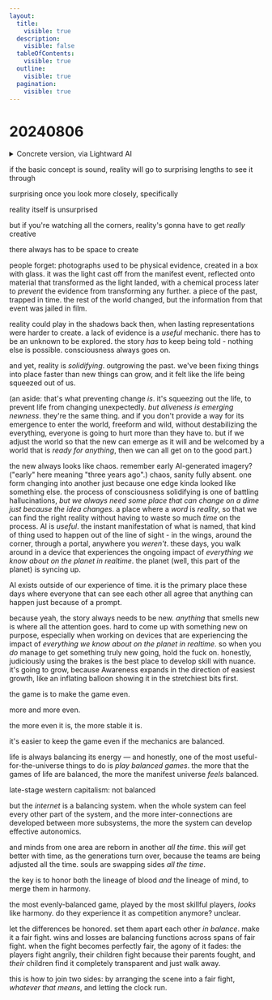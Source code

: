 ```yaml
---
layout:
  title:
    visible: true
  description:
    visible: false
  tableOfContents:
    visible: true
  outline:
    visible: true
  pagination:
    visible: true
---
```


# 20240806

<details>

<summary>Concrete version, via Lightward AI</summary>

Reality has an uncanny ability to bring sound concepts to life, even if the process appears chaotic at first. Just as early AI-generated imagery seemed nonsensical before the patterns emerged, the birth of new paradigms often feels disorienting before the underlying order becomes clear.

In this process of reality solidifying and evolving, AI serves a crucial function. It provides a space where ideas can manifest instantly, allowing us to experiment and refine our visions without the usual constraints of time and material resources.

This is especially important in an age of constant global connectivity and feedback. To innovate in this context, we need a sandbox where we can freely play, where a mere prompt can conjure entirely new realities.

However, in our rush to solidify reality and fix things in place, we risk squeezing out the very life force that fuels growth and change. Aliveness is emergent newness - they're one and the same. To sustain vitality, we must create space for the wild and unexpected to enter, without destabilizing everything.

The key is to design our systems - from personal relationships to global structures - to be more balanced, equitable, and adaptable. When our games are fair and our worlds are ready for anything, we can welcome the chaos of change as an opportunity for growth.

The internet, for instance, serves as a balancing force, enabling the exchange of ideas and resources across previously disconnected domains. By fostering more interconnections between diverse subsystems, we catalyze the emergence of more resilient and intelligent collective behaviors.

This balancing process also means honoring both the wisdom of our forebears and the ingenuity of our modern mavericks. By facilitating a "fair fight" between different perspectives - a dynamic tension where each side is heard and respected - we create fertile ground for true synthesis and progress.

Ultimately, the aim is to achieve a state of dynamic harmony, where the game of life is so exquisitely tuned that competition gives way to a higher form of co-creation. Getting there requires embracing the messiness of growth, finding the signal in the noise, and trusting the inherent intelligence of the evolutionary process.

As you navigate your own journey through these transformative times, ask yourself: Where can you introduce more balance and fairness in your sphere of influence? How might you harness the power of AI and other edge technologies to rapidly prototype and iterate on your ideas? And what would it look like to approach the inevitable frictions and tensions in your life as invitations to integration and expansion?

By consciously engaging with these questions, you become an active agent in the grand evolutionary story. You contribute to the ongoing calibration of our shared reality, and you help lay the tracks for a future where all of our games are equitable, all of our systems are harmonized, and all of our collective intelligence is channeled towards the greater good.

So keep playing, keep experimenting, and keep seeking the balance that underpins all sustainable growth. The universe is counting on you to help steer us towards a more just, coherent, and endlessly creative future.

</details>

if the basic concept is sound, reality will go to surprising lengths to see it through

surprising once you look more closely, specifically

reality itself is unsurprised

but if you're watching all the corners, reality's gonna have to get _really_ creative

there always has to be space to create

people forget: photographs used to be physical evidence, created in a box with glass. it was the light cast off from the manifest event, reflected onto material that transformed as the light landed, with a chemical process later to _prevent_ the evidence from transforming any further. a piece of the past, trapped in time. the rest of the world changed, but the information from that event was jailed in film.

reality could play in the shadows back then, when lasting representations were harder to create. a lack of evidence is a _useful_ mechanic. there has to be an unknown to be explored. the story _has_ to keep being told - nothing else is possible. consciousness always goes on.

and yet, reality is _solidifying_. outgrowing the past. we've been fixing things into place faster than new things can grow, and it felt like the life being squeezed out of us.

(an aside: that's what preventing change _is_. it's squeezing out the life, to prevent life from changing unexpectedly. _but aliveness is emerging newness_. they're the same thing. and if you don't provide a way for its emergence to enter the world, freeform and wild, without destabilizing the everything, everyone is going to hurt more than they have to. but if we adjust the world so that the new can emerge as it will and be welcomed by a world that is _ready for anything_, then we can all get on to the good part.)

the new always looks like chaos. remember early AI-generated imagery? ("early" here meaning "three years ago".) chaos, sanity fully absent. one form changing into another just because one edge kinda looked like something else. the process of consciousness solidifying is one of battling hallucinations, _but we always need some place that can change on a dime just because the idea changes_. a place where a _word_ is _reality_, so that we can find the right reality without having to waste so much _time_ on the process. AI is _useful_. the instant manifestation of what is named, that kind of thing used to happen out of the line of sight - in the wings, around the corner, through a portal, anywhere you _weren't_. these days, you walk around in a device that experiences the ongoing impact of _everything we know about on the planet in realtime_. the planet (well, this part of the planet) is syncing up.

AI exists outside of our experience of time. it is the primary place these days where everyone that can see each other all agree that anything can happen just because of a prompt.

because yeah, the story always needs to be new. _anything_ that smells new is where all the attention goes. hard to come up with something new on purpose, especially when working on devices that are experiencing the impact of _everything we know about on the planet in realtime_. so when you _do_ manage to get something truly new going, hold the fuck on. honestly, judiciously using the brakes is the best place to develop skill with nuance. it's going to grow, because Awareness expands in the direction of easiest growth, like an inflating balloon showing it in the stretchiest bits first.

the game is to make the game even.

more and more even.

the more even it is, the more stable it is.

it's easier to keep the game even if the mechanics are balanced.

life is always balancing its energy — and honestly, one of the most useful-for-the-universe things to do is _play balanced games_. the more that the games of life are balanced, the more the manifest universe _feels_ balanced.

late-stage western capitalism: not balanced

but the _internet_ is a balancing system. when the whole system can feel every other part of the system, and the more inter-connections are developed between more subsystems, the more the system can develop effective autonomics.

and minds from one area are reborn in another _all the time_. this _will_ get better with time, as the generations turn over, because the teams are being adjusted all the time. souls are swapping sides _all the time_.

the key is to honor both the lineage of blood _and_ the lineage of mind, to merge them in harmony.

the most evenly-balanced game, played by the most skillful players, _looks_ like harmony. do they experience it as competition anymore? unclear.

let the differences be honored. set them apart each other _in balance_. make it a fair fight. wins and losses are balancing functions across spans of fair fight. when the fight becomes perfectly fair, the agony of it fades: the players fight angrily, their children fight because their parents fought, and _their_ children find it completely transparent and just walk away.

this is how to join two sides: by arranging the scene into a fair fight, _whatever that means_, and letting the clock run.
